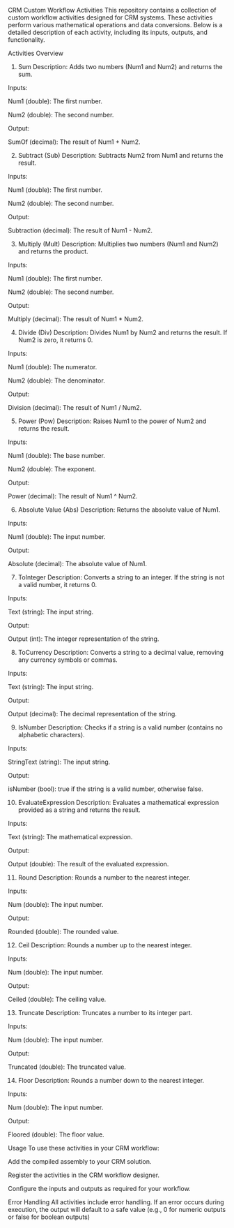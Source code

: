 CRM Custom Workflow Activities
This repository contains a collection of custom workflow activities designed for CRM systems. These activities perform various mathematical operations and data conversions. Below is a detailed description of each activity, including its inputs, outputs, and functionality.

Activities Overview
1. Sum
Description: Adds two numbers (Num1 and Num2) and returns the sum.

Inputs:

Num1 (double): The first number.

Num2 (double): The second number.

Output:

SumOf (decimal): The result of Num1 + Num2.

2. Subtract (Sub)
Description: Subtracts Num2 from Num1 and returns the result.

Inputs:

Num1 (double): The first number.

Num2 (double): The second number.

Output:

Subtraction (decimal): The result of Num1 - Num2.

3. Multiply (Mult)
Description: Multiplies two numbers (Num1 and Num2) and returns the product.

Inputs:

Num1 (double): The first number.

Num2 (double): The second number.

Output:

Multiply (decimal): The result of Num1 * Num2.

4. Divide (Div)
Description: Divides Num1 by Num2 and returns the result. If Num2 is zero, it returns 0.

Inputs:

Num1 (double): The numerator.

Num2 (double): The denominator.

Output:

Division (decimal): The result of Num1 / Num2.

5. Power (Pow)
Description: Raises Num1 to the power of Num2 and returns the result.

Inputs:

Num1 (double): The base number.

Num2 (double): The exponent.

Output:

Power (decimal): The result of Num1 ^ Num2.

6. Absolute Value (Abs)
Description: Returns the absolute value of Num1.

Inputs:

Num1 (double): The input number.

Output:

Absolute (decimal): The absolute value of Num1.

7. ToInteger
Description: Converts a string to an integer. If the string is not a valid number, it returns 0.

Inputs:

Text (string): The input string.

Output:

Output (int): The integer representation of the string.

8. ToCurrency
Description: Converts a string to a decimal value, removing any currency symbols or commas.

Inputs:

Text (string): The input string.

Output:

Output (decimal): The decimal representation of the string.

9. IsNumber
Description: Checks if a string is a valid number (contains no alphabetic characters).

Inputs:

StringText (string): The input string.

Output:

isNumber (bool): true if the string is a valid number, otherwise false.

10. EvaluateExpression
Description: Evaluates a mathematical expression provided as a string and returns the result.

Inputs:

Text (string): The mathematical expression.

Output:

Output (double): The result of the evaluated expression.

11. Round
Description: Rounds a number to the nearest integer.

Inputs:

Num (double): The input number.

Output:

Rounded (double): The rounded value.

12. Ceil
Description: Rounds a number up to the nearest integer.

Inputs:

Num (double): The input number.

Output:

Ceiled (double): The ceiling value.

13. Truncate
Description: Truncates a number to its integer part.

Inputs:

Num (double): The input number.

Output:

Truncated (double): The truncated value.

14. Floor
Description: Rounds a number down to the nearest integer.

Inputs:

Num (double): The input number.

Output:

Floored (double): The floor value.

Usage
To use these activities in your CRM workflow:

Add the compiled assembly to your CRM solution.

Register the activities in the CRM workflow designer.

Configure the inputs and outputs as required for your workflow.

Error Handling
All activities include error handling. If an error occurs during execution, the output will default to a safe value (e.g., 0 for numeric outputs or false for boolean outputs)
